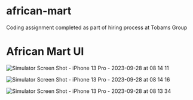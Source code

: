 # african-mart
Coding assignment completed as part of hiring process at Tobams Group

# African Mart UI
![Simulator Screen Shot - iPhone 13 Pro - 2023-09-28 at 08 14 11](https://github.com/firstChairCoder/african-mart/assets/66207244/8d431f5a-5148-4f05-986c-ad21912b32ef)

![Simulator Screen Shot - iPhone 13 Pro - 2023-09-28 at 08 14 16](https://github.com/firstChairCoder/african-mart/assets/66207244/e739ad00-8900-4b07-b825-fd3e2a36fec9)

![Simulator Screen Shot - iPhone 13 Pro - 2023-09-28 at 08 13 34](https://github.com/firstChairCoder/african-mart/assets/66207244/5aca75c1-8e19-411e-8a01-a29f466d95e9)
